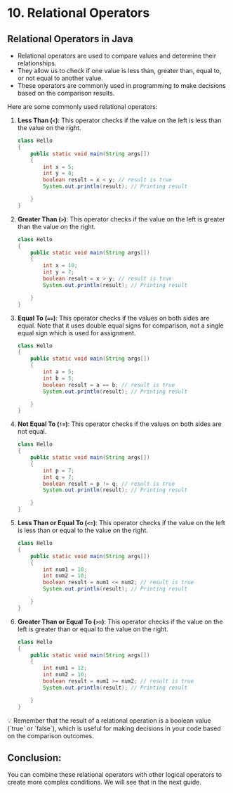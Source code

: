 # 10. ****Relational Operators****

## **Relational Operators in Java**

- Relational operators are used to compare values and determine their relationships.
- They allow us to check if one value is less than, greater than, equal to, or not equal to another value.
- These operators are commonly used in programming to make decisions based on the comparison results.

Here are some commonly used relational operators:

1. **Less Than (`<`)**: This operator checks if the value on the left is less than the value on the right.
    
    ```java
    class Hello 
    {
        public static void main(String args[])
        {
            int x = 5;
            int y = 8;
            boolean result = x < y; // result is true
            System.out.println(result); // Printing result
    
        }
    }
    
    ```
    
2. **Greater Than (`>`)**: This operator checks if the value on the left is greater than the value on the right.
    
    ```java
    class Hello 
    {
        public static void main(String args[])
        {
            int x = 10;
            int y = 7;
            boolean result = x > y; // result is true
            System.out.println(result); // Printing result
    
        }
    }
    
    ```
    
3. **Equal To (`==`)**: This operator checks if the values on both sides are equal. Note that it uses double equal signs for comparison, not a single equal sign which is used for assignment.
    
    ```java
    class Hello 
    {
        public static void main(String args[])
        {
            int a = 5;
            int b = 5;
            boolean result = a == b; // result is true
            System.out.println(result); // Printing result
    
        }
    }
    
    ```
    
4. **Not Equal To (`!=`)**: This operator checks if the values on both sides are not equal.
    
    ```java
    class Hello 
    {
        public static void main(String args[])
        {
            int p = 7;
            int q = 7;
            boolean result = p != q; // result is true
            System.out.println(result); // Printing result
    
        }
    }
    
    ```
    
5. **Less Than or Equal To (`<=`)**: This operator checks if the value on the left is less than or equal to the value on the right.
    
    ```java
    class Hello 
    {
        public static void main(String args[])
        {
            int num1 = 10;
            int num2 = 10;
            boolean result = num1 <= num2; // result is true
            System.out.println(result); // Printing result
    
        }
    }
    
    ```
    
6. **Greater Than or Equal To (`>=`)**: This operator checks if the value on the left is greater than or equal to the value on the right.
    
    ```java
    class Hello 
    {
        public static void main(String args[])
        {
            int num1 = 12;
            int num2 = 10;
            boolean result = num1 >= num2; // result is true
            System.out.println(result); // Printing result
    
        }
    }
    
    ```
    

<aside>
💡 Remember that the result of a relational operation is a boolean value (`true` or `false`), which is useful for making decisions in your code based on the comparison outcomes.

</aside>

## Conclusion:

You can combine these relational operators with other logical operators to create more complex conditions. We will see that in the next guide.
